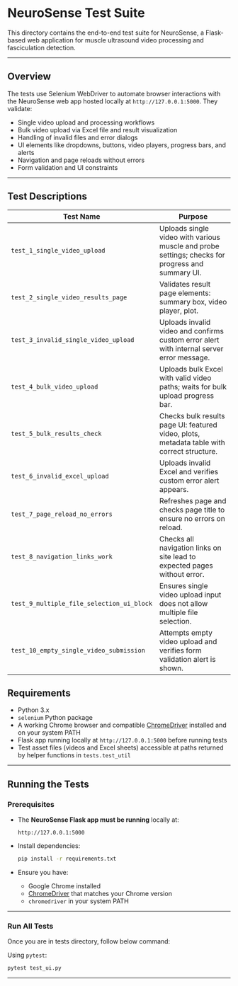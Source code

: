 # NeuroSense Test Suite

This directory contains the end-to-end test suite for NeuroSense, a Flask-based web application for muscle ultrasound video processing and fasciculation detection.

---

## Overview

The tests use Selenium WebDriver to automate browser interactions with the NeuroSense web app hosted locally at `http://127.0.0.1:5000`. They validate:

- Single video upload and processing workflows  
- Bulk video upload via Excel file and result visualization  
- Handling of invalid files and error dialogs  
- UI elements like dropdowns, buttons, video players, progress bars, and alerts  
- Navigation and page reloads without errors  
- Form validation and UI constraints  

---

## Test Descriptions

| Test Name                      | Purpose                                                                                              |
|-------------------------------|----------------------------------------------------------------------------------------------------|
| `test_1_single_video_upload`    | Uploads single video with various muscle and probe settings; checks for progress and summary UI.   |
| `test_2_single_video_results_page` | Validates result page elements: summary box, video player, plot.                                 |
| `test_3_invalid_single_video_upload` | Uploads invalid video and confirms custom error alert with internal server error message.        |
| `test_4_bulk_video_upload`       | Uploads bulk Excel with valid video paths; waits for bulk upload progress bar.                     |
| `test_5_bulk_results_check`      | Checks bulk results page UI: featured video, plots, metadata table with correct structure.         |
| `test_6_invalid_excel_upload`    | Uploads invalid Excel and verifies custom error alert appears.                                    |
| `test_7_page_reload_no_errors`   | Refreshes page and checks page title to ensure no errors on reload.                               |
| `test_8_navigation_links_work`   | Checks all navigation links on site lead to expected pages without error.                         |
| `test_9_multiple_file_selection_ui_block` | Ensures single video upload input does not allow multiple file selection.                  |
| `test_10_empty_single_video_submission` | Attempts empty video upload and verifies form validation alert is shown.                       |


## Requirements

- Python 3.x  
- `selenium` Python package  
- A working Chrome browser and compatible [ChromeDriver](https://chromedriver.chromium.org/) installed and on your system PATH  
- Flask app running locally at `http://127.0.0.1:5000` before running tests  
- Test asset files (videos and Excel sheets) accessible at paths returned by helper functions in `tests.test_util`  

---

## Running the Tests

### Prerequisites

- The **NeuroSense Flask app must be running** locally at:

  ```
  http://127.0.0.1:5000
  ```

- Install dependencies:

  ```bash
  pip install -r requirements.txt
  ```

- Ensure you have:

  - Google Chrome installed
  - [ChromeDriver](https://sites.google.com/a/chromium.org/chromedriver/) that matches your Chrome version
  - `chromedriver` in your system PATH

---

### Run All Tests

Once you are in tests directory, follow below command:

Using `pytest`:

```bash
pytest test_ui.py
```

---
